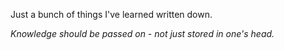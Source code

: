 Just a bunch of things I've learned written down.

_Knowledge should be passed on - not just stored in one's head._
